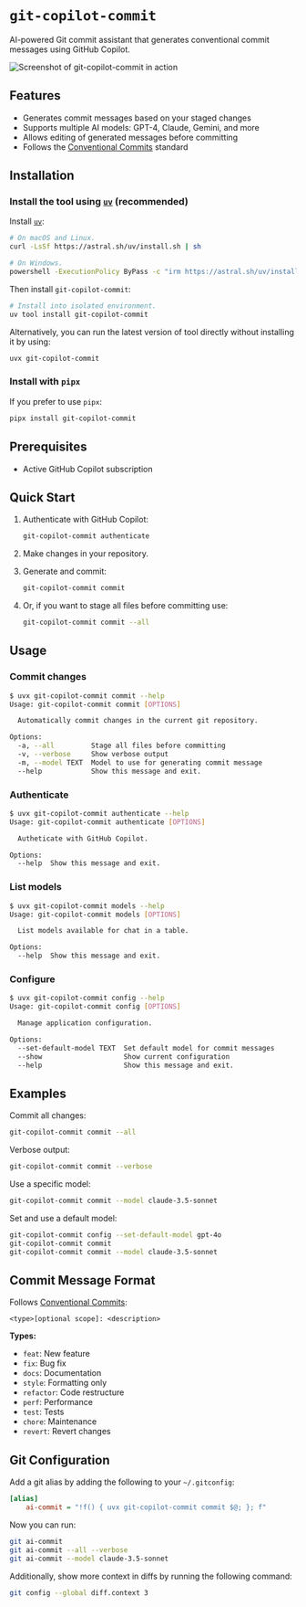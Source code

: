 # `git-copilot-commit`

AI-powered Git commit assistant that generates conventional commit messages using GitHub Copilot.

![Screenshot of git-copilot-commit in action](https://github.com/user-attachments/assets/6a6d70a6-6060-44e6-8cf4-a6532e9e9142)

## Features

- Generates commit messages based on your staged changes
- Supports multiple AI models: GPT-4, Claude, Gemini, and more
- Allows editing of generated messages before committing
- Follows the [Conventional Commits](https://www.conventionalcommits.org/) standard

## Installation

### Install the tool using [`uv`] (recommended)

Install [`uv`]:

```bash
# On macOS and Linux.
curl -LsSf https://astral.sh/uv/install.sh | sh

# On Windows.
powershell -ExecutionPolicy ByPass -c "irm https://astral.sh/uv/install.ps1 | iex"
```

Then install `git-copilot-commit`:

```bash
# Install into isolated environment.
uv tool install git-copilot-commit
```

Alternatively, you can run the latest version of tool directly without installing it by using:

```bash
uvx git-copilot-commit
```

[`uv`]: https://github.com/astral-sh/uv

### Install with `pipx`

If you prefer to use `pipx`:

```bash
pipx install git-copilot-commit
```

## Prerequisites

- Active GitHub Copilot subscription

## Quick Start

1. Authenticate with GitHub Copilot:

   ```bash
   git-copilot-commit authenticate
   ```

2. Make changes in your repository.

3. Generate and commit:

   ```bash
   git-copilot-commit commit
   ```

4. Or, if you want to stage all files before committing use:

   ```bash
   git-copilot-commit commit --all
   ```

## Usage

### Commit changes

```bash
$ uvx git-copilot-commit commit --help
Usage: git-copilot-commit commit [OPTIONS]

  Automatically commit changes in the current git repository.

Options:
  -a, --all         Stage all files before committing
  -v, --verbose     Show verbose output
  -m, --model TEXT  Model to use for generating commit message
  --help            Show this message and exit.
```

### Authenticate

```bash
$ uvx git-copilot-commit authenticate --help
Usage: git-copilot-commit authenticate [OPTIONS]

  Autheticate with GitHub Copilot.

Options:
  --help  Show this message and exit.
```

### List models

```bash
$ uvx git-copilot-commit models --help
Usage: git-copilot-commit models [OPTIONS]

  List models available for chat in a table.

Options:
  --help  Show this message and exit.
```

### Configure

```bash
$ uvx git-copilot-commit config --help
Usage: git-copilot-commit config [OPTIONS]

  Manage application configuration.

Options:
  --set-default-model TEXT  Set default model for commit messages
  --show                    Show current configuration
  --help                    Show this message and exit.
```

## Examples

Commit all changes:

```bash
git-copilot-commit commit --all
```

Verbose output:

```bash
git-copilot-commit commit --verbose
```

Use a specific model:

```bash
git-copilot-commit commit --model claude-3.5-sonnet
```

Set and use a default model:

```bash
git-copilot-commit config --set-default-model gpt-4o
git-copilot-commit commit
git-copilot-commit commit --model claude-3.5-sonnet
```

## Commit Message Format

Follows [Conventional Commits](https://www.conventionalcommits.org/):

```plaintext
<type>[optional scope]: <description>
```

**Types:**

- `feat`: New feature
- `fix`: Bug fix
- `docs`: Documentation
- `style`: Formatting only
- `refactor`: Code restructure
- `perf`: Performance
- `test`: Tests
- `chore`: Maintenance
- `revert`: Revert changes

## Git Configuration

Add a git alias by adding the following to your `~/.gitconfig`:

```ini
[alias]
    ai-commit = "!f() { uvx git-copilot-commit commit $@; }; f"
```

Now you can run:

```bash
git ai-commit
git ai-commit --all --verbose
git ai-commit --model claude-3.5-sonnet
```

Additionally, show more context in diffs by running the following command:

```bash
git config --global diff.context 3
```
